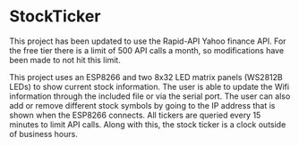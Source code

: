 # StockTicker
This project has been updated to use the Rapid-API Yahoo finance API. For the free tier there is a limit of 500 API calls a month, so modifications have been made to not hit this limit.

This project uses an ESP8266 and two 8x32 LED matrix panels (WS2812B LEDs) to show current stock information. The user is able to update the Wifi information through the included file or via the serial port. The user can also add or remove different stock symbols by going to the IP address that is shown when the ESP8266 connects. All tickers are queried every 15 minutes to limit API calls. Along with this, the stock ticker is a clock outside of business hours.
